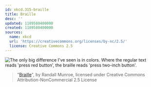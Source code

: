 ```yaml
---
id: xkcd.315-braille
title: Braille
desc: ''
updated: 1189580400000
created: 1189580400000
sources:
  name: xkcd
  url: 'https://creativecommons.org/licenses/by-nc/2.5/'
  license: Creative Commons 2.5
---
```

![The only big difference I've seen is in colors.  Where the regular text reads 'press red button', the braille reads 'press two-inch button'.](https://imgs.xkcd.com/comics/braille.png)
> "[Braille](https://xkcd.com/315/)", by Randall Munroe, licensed under Creative Commons Attribution-NonCommercial 2.5 License
